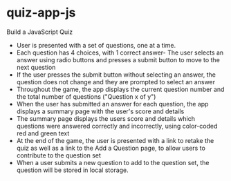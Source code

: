 # quiz-app-js
 Build a JavaScript Quiz

- User is presented with a set of questions, one at a time.
- Each question has 4 choices, with 1 correct answer- The user selects an answer using radio buttons and presses a submit button to move to the next question
- If the user presses the submit button without selecting an answer, the question does not change and they are prompted to select an answer
- Throughout the game, the app displays the current question number and the total number of questions ("Question x of y")
- When the user has submitted an answer for each question, the app displays a summary page with the user's score and details
- The summary page displays the users score and details which questions were answered correctly and incorrectly, using color-coded red and green text
- At the end of the game, the user is presented with a link to retake the quiz as well as a link to the Add a Question page, to allow users to contribute to the question set
- When a user submits a new question to add to the question set, the question will be stored in local storage.

